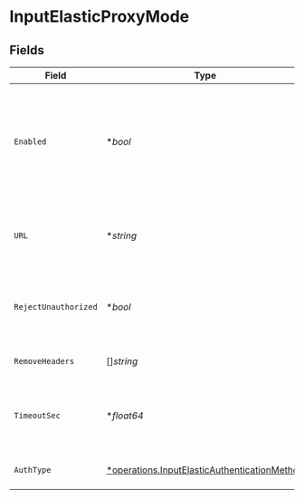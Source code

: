 # InputElasticProxyMode


## Fields

| Field                                                                                                                                                                                                                     | Type                                                                                                                                                                                                                      | Required                                                                                                                                                                                                                  | Description                                                                                                                                                                                                               |
| ------------------------------------------------------------------------------------------------------------------------------------------------------------------------------------------------------------------------- | ------------------------------------------------------------------------------------------------------------------------------------------------------------------------------------------------------------------------- | ------------------------------------------------------------------------------------------------------------------------------------------------------------------------------------------------------------------------- | ------------------------------------------------------------------------------------------------------------------------------------------------------------------------------------------------------------------------- |
| `Enabled`                                                                                                                                                                                                                 | **bool*                                                                                                                                                                                                                   | :heavy_minus_sign:                                                                                                                                                                                                        | Enable proxying of non-bulk API requests to an external Elastic server. Enable this only if you understand the implications. See [Cribl Docs](https://docs.cribl.io/stream/sources-elastic/#proxy-mode) for more details. |
| `URL`                                                                                                                                                                                                                     | **string*                                                                                                                                                                                                                 | :heavy_minus_sign:                                                                                                                                                                                                        | URL of the Elastic server to proxy non-bulk requests to, such as http://elastic:9200                                                                                                                                      |
| `RejectUnauthorized`                                                                                                                                                                                                      | **bool*                                                                                                                                                                                                                   | :heavy_minus_sign:                                                                                                                                                                                                        | Reject certificates that cannot be verified against a valid CA (such as self-signed certificates)                                                                                                                         |
| `RemoveHeaders`                                                                                                                                                                                                           | []*string*                                                                                                                                                                                                                | :heavy_minus_sign:                                                                                                                                                                                                        | List of headers to remove from the request to proxy                                                                                                                                                                       |
| `TimeoutSec`                                                                                                                                                                                                              | **float64*                                                                                                                                                                                                                | :heavy_minus_sign:                                                                                                                                                                                                        | Amount of time, in seconds, to wait for a proxy request to complete before canceling it                                                                                                                                   |
| `AuthType`                                                                                                                                                                                                                | [*operations.InputElasticAuthenticationMethod](../../models/operations/inputelasticauthenticationmethod.md)                                                                                                               | :heavy_minus_sign:                                                                                                                                                                                                        | Enter credentials directly, or select a stored secret                                                                                                                                                                     |